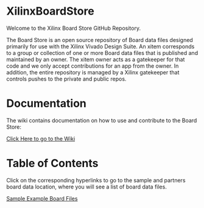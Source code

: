 # XilinxBoardStore
Welcome to the Xilinx Board Store GitHub Repository.

The Board Store is an open source repository of Board data files designed primarily for use with the Xilinx Vivado Design Suite. An xitem corresponds to a group or collection of one or more Board data files that is published and maintained by an owner. The xitem owner acts as a gatekeeper for that code and we only accept contributions for an app from the owner. In addition, the entire repository is managed by a Xilinx gatekeeper that controls pushes to the private and public repos.

# Documentation
The wiki contains documentation on how to use and contribute to the Board Store:

[Click Here to go to the Wiki](https://github.com/Xilinx/XilinxBoardStore/wiki/Xilinx-Board-Store-Home)

# Table of Contents
Click on the corresponding hyperlinks to go to the sample and partners board data location, where you will see a list of board data files.  

[Sample Example Board Files](https://github.com/Xilinx/XilinxBoardStore/tree/2018.1-dev/boards/example_vendor)

